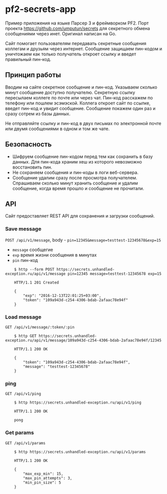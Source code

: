 # pf2-secrets-app

Пример приложения на языке Парсер 3 и фреймворком PF2. Порт проекта https://github.com/umputun/secrets для секретного обмена сообщениями через инет. Оригинал написан на Go.

Сайт помогает пользователям передавать секретные сообщения коллегам и друзьям через интернет. Сообщение защищаем пин-кодом и уничтожаем как только получатель откроет ссылку и введет правильный пин-код.

## Принцип работы

Вводим на сайте секретное сообщение и пин-код. Указываем сколько минут сообщение доступно получателю. Секретную ссылку пересылаем коллеге по почте или через чат. Пин-код расскажем по телефону или пошлем эсэмэской. Коллега откроет сайт по ссылке, введет пин-код и увидит сообщение. Сообщение покажем один раз и сразу сотрем из базы данных.

Не отправляйте ссылку и пин-код в двух письмах по электронной почте или двумя сообщениями в одном и том же чате.

## Безопасность

* Шифруем сообщение пин-кодом перед тем как сохранить в базу данных. Для пин-кода храним хеш из которого невозможно восстановить пин.
* Не сохраняем сообщения и пин-коды в логи веб-сервера.
* Сообщение удалим сразу после просмотра получателем. Спрашиваем сколько минут хранить сообщение и удалим сообщение, когда время прошло и сообщение не прочитали.

## API

Сайт предоставляет REST API для сохранения и загрузки сообщений.

### Save message

`POST /api/v1/message`, body - `pin=12345&message=testtest-12345678&exp=15`
- `message` сообщегие
- `exp` время жизни сообщения в минутах
- `pin` пин-код

```
    $ http --form POST https://secrets.unhandled-exception.ru/api/v1/message pin=12345 message=testtest-12345678 exp=15

    HTTP/1.1 201 Created

    {
        "exp": "2016-12-13T22:01:25+03:00",
        "token": "109a943d-c254-4306-bdab-2afaac78e94f"
    }
```

### Load message

`GET /api/v1/message/:token/:pin`

```
    $ http GET https://secrets.unhandled-exception.ru/api/v1/message/109a943d-c254-4306-bdab-2afaac78e94f/12345

    HTTP/1.1 200 OK

    {
        "token": "109a943d-c254-4306-bdab-2afaac78e94f",
        "message": "testtest-12345678"
    }
```

### ping

`GET /api/v1/ping`

```
    $ http https://secrets.unhandled-exception.ru/api/v1/ping

    HTTP/1.1 200 OK

    pong
```

### Get params

`GET /api/v1/params`

```
    $ http https://secrets.unhandled-exception.ru/api/v1/params

    HTTP/1.1 200 OK

    {
        "max_exp_min": 15,
        "max_pin_attempts": 3,
        "min_pin_size": 5
    }
```
